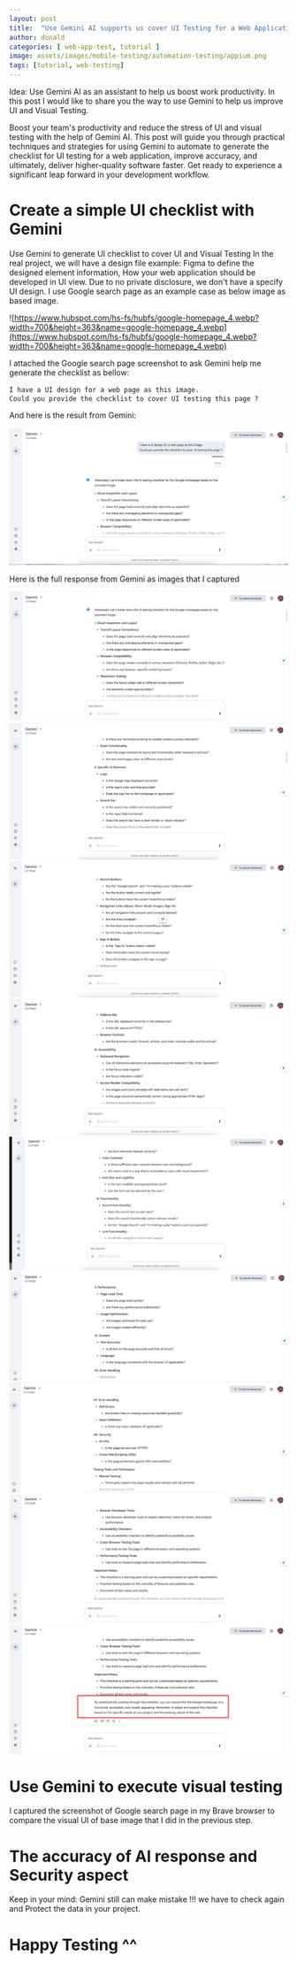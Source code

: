 ```yaml
---
layout: post
title:  "Use Gemini AI supports us cover UI Testing for a Web Application"
author: donald
categories: [ web-app-test, tutorial ]
image: assets/images/mobile-testing/automation-testing/appium.png
tags: [tutorial, web-testing]
---
```


Idea: Use Gemini AI as an assistant to help us boost work productivity. In this post I would like to share you the way to use Gemini to help us improve UI and Visual Testing.

Boost your team's productivity and reduce the stress of UI and visual testing with the help of Gemini AI. This post will guide you through practical techniques and strategies for using Gemini to automate to generate the checklist for UI testing for a web application, improve accuracy, and ultimately, deliver higher-quality software faster.  Get ready to experience a significant leap forward in your development workflow.

# Create a simple UI checklist with Gemini 
Use Gemini to generate UI checklist to cover UI and Visual Testing
In the real project, we will have a design file example: Figma to define the designed element information, How your web application should be developed in UI view.
Due to no private disclosure, we don't have a specify UI design. I use Google search page as an example case as below image as based image.

![https://www.hubspot.com/hs-fs/hubfs/google-homepage_4.webp?width=700&height=363&name=google-homepage_4.webp](https://www.hubspot.com/hs-fs/hubfs/google-homepage_4.webp?width=700&height=363&name=google-homepage_4.webp)

I attached the Google search page screenshot to ask Gemini help me generate the checklist as bellow:

```textmate
I have a UI design for a web page as this image.
Could you provide the checklist to cover UI testing this page ?
```
And here is the result from Gemini: 

![img.png](../../assets/images/ai-for-testing/use-gemini-to-g-checklist-ui-test.png)

Here is the full response from Gemini as images that I captured

![response-gemini-g-checklist-ui-test-1.png](../../assets/images/ai-for-testing/response-gemini-g-checklist-ui-test/1.png)
![response-gemini-g-checklist-ui-test-2.png](../../assets/images/ai-for-testing/response-gemini-g-checklist-ui-test/2.png)
![response-gemini-g-checklist-ui-test-3.png](../../assets/images/ai-for-testing/response-gemini-g-checklist-ui-test/3.png)
![response-gemini-g-checklist-ui-test-4.png](../../assets/images/ai-for-testing/response-gemini-g-checklist-ui-test/4.png)
![response-gemini-g-checklist-ui-test-5.png](../../assets/images/ai-for-testing/response-gemini-g-checklist-ui-test/5.png)
![response-gemini-g-checklist-ui-test-6.png](../../assets/images/ai-for-testing/response-gemini-g-checklist-ui-test/6.png)
![response-gemini-g-checklist-ui-test-7.png](../../assets/images/ai-for-testing/response-gemini-g-checklist-ui-test/7.png)
![response-gemini-g-checklist-ui-test-8.png](../../assets/images/ai-for-testing/response-gemini-g-checklist-ui-test/8.png)
![response-gemini-g-checklist-ui-test-9.png](../../assets/images/ai-for-testing/response-gemini-g-checklist-ui-test/9.png)

# Use Gemini to execute visual testing
I captured the screenshot of Google search page in my Brave browser to compare the visual UI of base image that I did in the previous step.

# The accuracy of AI response and Security aspect 
Keep in your mind: Gemini still can make mistake !!! we have to check again and Protect the data in your project.


# Happy Testing ^^

